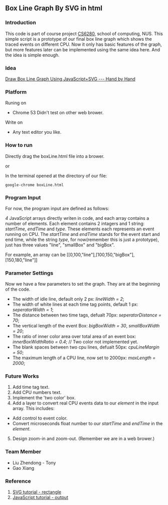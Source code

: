 ## Box Line Graph By SVG in html 

### Introduction
This code is part of course project [CS6280](http://www.comp.nus.edu.sg/~sites/cs6280/week1.html), school of computing, NUS.
This simple script is a prototype of our final box line graph which shows the traced events on different CPU.
Now it only has basic features of the graph, but more features later can be implemented using the same idea here. And the idea is simple enough.

### Idea
[Draw Box Line Graph Using JavaScript+SVG --- Hand by Hand](https://docs.google.com/document/d/1thR_uHmaZhuNjbCk6WJZ1E-DNqS60jVItxtxHZfSe5w/edit?usp=sharing)


### Platform
Runing on 
* Chrome 53
Didn't test on other web brower.

Write on
* Any text editor you like.

### How to run 
Directly drag the boxLine.html file into a brower.

or

In the terminal opened at the directory of our file: 
```
google-chrome boxLine.html
```

### Program Input 
For now, the program input are defined as follows:  

*4* JavaScript arrays directly writen in code, and each array contains a number of elements. Each element contains 2 intagers and 1 string: *startTime*, *endTime* and *type*.
These elements each represents an event running on CPU. The *startTime* and *endTime* stands for the event start and end time, while the string *type*,
for now(remember this is just a prototype), just has three values "line", "smallBox" and "bigBox". 

For example, an array can be [[0,100,"line"],[100,150,"bigBox"],[150,180,"line"]]

    
### Parameter Settings
Now we have a few parameters to set the graph. They are at the beginning of the code.
* The width of idle line, default only 2 px: *lineWidth = 2*; 
* The width of white lines at each time tag points, default 1 px: *seperatorWidth = 1*;  
* The distance between two time tags, defualt 70px: *seperatorDistance = 70*;
* The vertical length of the event Box: *bigBoxWidth = 30*, *smallBoxWidth = 20*;
* The ratio of inner color area over total area of an event box: *innerBoxWidthRatio = 0.4*; // Two color not implemented yet. 
* The blank spaces between two cpu lines, defualt 50px: *cpuLineMargin = 50*; 
* The maximum length of a CPU line, now set to 2000px: *maxLength = 2000*;


### Future Works 
1. Add time tag text.
2. Add CPU numbers text.
3. Implement the 'two color' box.
4. Add a layer to convert real CPU events data to our *element* in the input array.
This includes:
* Add control to event color.
* Convert microseconds float number to our *startTime* and *endTime* in the *element*. 
5. Design zoom-in and zoom-out. (Remember we are in a web brower.)

### Team Member
* Liu Zhendong - Tony
* Gao Xiang 

### Reference
1. [SVG tutorial - rectangle](http://www.w3schools.com/graphics/svg_rect.asp)
2. [JavaScript tutorial - output](http://www.w3schools.com/js/js_output.asp)

